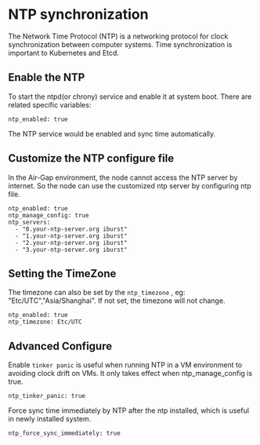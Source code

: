 
# NTP synchronization

The Network Time Protocol (NTP) is a networking protocol for clock synchronization between computer systems. Time synchronization is important to Kubernetes and Etcd.

## Enable the NTP

To start the ntpd(or chrony) service and enable it at system boot. There are related specific variables:

```ShellSession
ntp_enabled: true
```

The NTP service would be enabled and sync time automatically.

## Customize the NTP configure file

In the Air-Gap environment, the node cannot access the NTP server by internet. So the node can use the customized ntp server by configuring ntp file.

```ShellSession
ntp_enabled: true
ntp_manage_config: true
ntp_servers:
  - "0.your-ntp-server.org iburst"
  - "1.your-ntp-server.org iburst"
  - "2.your-ntp-server.org iburst"
  - "3.your-ntp-server.org iburst"
```

## Setting the TimeZone

The timezone can also be set by the `ntp_timezone` , eg: "Etc/UTC","Asia/Shanghai". If not set, the timezone will not change.

```ShellSession
ntp_enabled: true
ntp_timezone: Etc/UTC
```

## Advanced Configure

Enable `tinker panic` is useful when running NTP in a VM environment to avoiding clock drift on VMs. It only takes effect when ntp_manage_config is true.

```ShellSession
ntp_tinker_panic: true
```

Force sync time immediately by NTP after the ntp installed, which is useful in newly installed system.

```ShellSession
ntp_force_sync_immediately: true
```